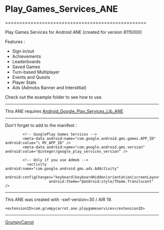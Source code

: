 # Play_Games_Services_ANE
==================================================

Play Games Services for Android ANE (created for version 8115000)

Features :

-  Sign in/out
- Achievements
- Leaderboards
- Saved Games
- Turn-based Multiplayer
- Events and Quests
- Player Stats
- Ads (Admobs Banner and Interstitial)

Check out the example folder to see how to use.

-----------------

This ANE requires [Android_Google_Play_Services_Lib_ANE](https://github.com/GrumpyCarrot/Android_Google_Play_Services_Lib_ANE)

-----------------

Don't forget to add to the manifest :

```
		<!-- GooglePlay Games Services -->
		<meta-data android:name="com.google.android.gms.games.APP_ID" android:value="\ MY_APP_ID" />
		<meta-data android:name="com.google.android.gms.version" android:value="@integer/google_play_services_version" />

		<!-- Only if you use Admob -->
		  <activity android:name="com.google.android.gms.ads.AdActivity"
					android:configChanges="keyboard|keyboardHidden|orientation|screenLayout|uiMode|screenSize|smallestScreenSize"
					android:theme="@android:style/Theme.Translucent" />
```


-----------------

This ANE was created with  -swf-version=30 / AIR 19.

```
<extensionID>com.grumpycarrot.ane.playgameservices</extensionID>
```

------------------------------------------------
 [GrumpyCarrot](http://www.grumpycarrot.com)